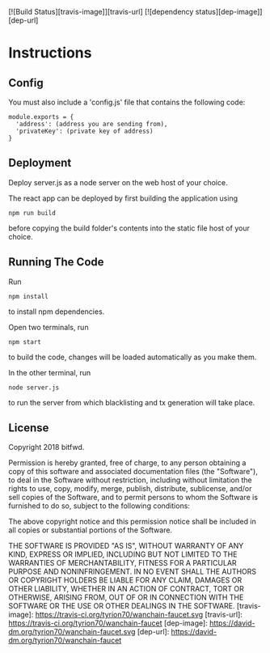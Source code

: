 [![Build Status][travis-image]][travis-url] [![dependency status][dep-image]][dep-url]
# Instructions

## Config

You must also include a 'config.js' file that contains the following code:

```
module.exports = {
  'address': (address you are sending from),
  'privateKey': (private key of address)
}
```

## Deployment

Deploy server.js as a node server on the web host of your choice.

The react app can be deployed by first building the application using

`npm run build`

before copying the build folder's contents into the static file host of your choice.

## Running The Code

Run

`npm install`

to install npm dependencies.

Open two terminals, run

`npm start`

to build the code, changes will be loaded automatically as you make them.

In the other terminal, run

`node server.js`

to run the server from which blacklisting and tx generation will take place.

## License

Copyright 2018 bitfwd.

Permission is hereby granted, free of charge, to any person obtaining a copy of this software and associated documentation files (the "Software"), to deal in the Software without restriction, including without limitation the rights to use, copy, modify, merge, publish, distribute, sublicense, and/or sell copies of the Software, and to permit persons to whom the Software is furnished to do so, subject to the following conditions:

The above copyright notice and this permission notice shall be included in all copies or substantial portions of the Software.

THE SOFTWARE IS PROVIDED "AS IS", WITHOUT WARRANTY OF ANY KIND, EXPRESS OR IMPLIED, INCLUDING BUT NOT LIMITED TO THE WARRANTIES OF MERCHANTABILITY, FITNESS FOR A PARTICULAR PURPOSE AND NONINFRINGEMENT. IN NO EVENT SHALL THE AUTHORS OR COPYRIGHT HOLDERS BE LIABLE FOR ANY CLAIM, DAMAGES OR OTHER LIABILITY, WHETHER IN AN ACTION OF CONTRACT, TORT OR OTHERWISE, ARISING FROM, OUT OF OR IN CONNECTION WITH THE SOFTWARE OR THE USE OR OTHER DEALINGS IN THE SOFTWARE.
[travis-image]: https://travis-ci.org/tyrion70/wanchain-faucet.svg
[travis-url]: https://travis-ci.org/tyrion70/wanchain-faucet
[dep-image]: https://david-dm.org/tyrion70/wanchain-faucet.svg
[dep-url]: https://david-dm.org/tyrion70/wanchain-faucet
